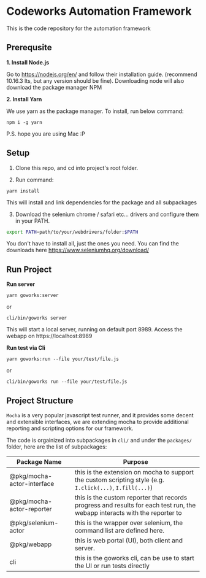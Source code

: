 # Codeworks Automation Framework
This is the code repository for the automation framework

## Prerequsite
**1. Install Node.js**
   
   Go to https://nodejs.org/en/ and follow their installation guide. (recommend 10.16.3 lts, but any version should be fine). Downloading node will also download the package manager NPM

**2. Install Yarn**

We use yarn as the package manager. To install, run below command:
```
npm i -g yarn
```

P.S. hope you are using Mac :P

## Setup
1. Clone this repo, and cd into project's root folder.

2. Run command:
```
yarn install
```
This will install and link dependencies for the package and all subpackages

3. Download the selenium chrome / safari etc... drivers and configure them in your PATH.
```zsh
export PATH=path/to/your/webdrivers/folder:$PATH
```
You don't have to install all, just the ones you need. You can find the downloads here https://www.seleniumhq.org/download/

## Run Project
**Run server**
```
yarn goworks:server
```
or
```
cli/bin/goworks server
```
This will start a local server, running on default port 8989. Access the webapp on https://localhost:8989

**Run test via Cli**
```
yarn goworks:run --file your/test/file.js
```
or
```
cli/bin/goworks run --file your/test/file.js
```

## Project Structure
`Mocha` is a very popular javascript test runner, and it provides some decent and extensible interfaces, we are extending mocha to provide additional reporting and scripting options for our framework.

The code is orgainized into subpackages in `cli/` and under the `packages/` folder, here are the list of subpackages:

| Package Name               | Purpose                                                                                                                    |
| -------------------------- | -------------------------------------------------------------------------------------------------------------------------- |
| @pkg/mocha-actor-interface | this is the extension on mocha to support the custom scripting style (e.g. `I.click(...)`, `I.fill(...)`)                  |
| @pkg/mocha-actor-reporter  | this is the custom reporter that records progress and results for each test run, the webapp interacts with the reporter to |
| @pkg/selenium-actor        | this is the wrapper over selenium, the command list are defined here.                                                      |
| @pkg/webapp                | this is web portal (UI), both client and server.                                                                           |
| cli                        | this is the goworks cli, can be use to start the UI or run tests directly                                                  |

